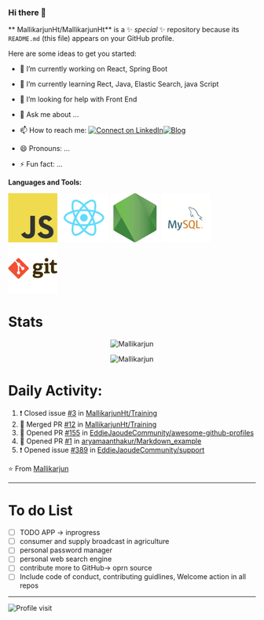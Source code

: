 ### Hi there 👋


** MallikarjunHt/MallikarjunHt** is a ✨ _special_ ✨ repository because its `README.md` (this file) appears on your GitHub profile.

Here are some ideas to get you started:

- 🔭 I’m currently working on React, Spring Boot
- 🌱 I’m currently learning Rect, Java, Elastic Search, java Script
- 🤔 I’m looking for help with Front End 
- 💬 Ask me about ...
- 📫 How to reach me: [![Connect on LinkedIn](https://img.shields.io/badge/--linkedin?label=LinkedIn&logo=LinkedIn&style=social)](https://www.linkedin.com/in/mallikarjunht)[![Blog](https://img.shields.io/badge/--blog?label=Blog&logo=Blogger&style=social)](https://csitexp.blogspot.com/)

- 😄 Pronouns: ...
- ⚡ Fun fact: ...

**Languages and Tools:**  

<code><img height="100" src="https://raw.githubusercontent.com/github/explore/80688e429a7d4ef2fca1e82350fe8e3517d3494d/topics/javascript/javascript.png"></code>
<code><img height="100" src="https://raw.githubusercontent.com/github/explore/80688e429a7d4ef2fca1e82350fe8e3517d3494d/topics/react/react.png"></code>
<code><img height="100" src="https://raw.githubusercontent.com/github/explore/80688e429a7d4ef2fca1e82350fe8e3517d3494d/topics/nodejs/nodejs.png"></code>
<code><img height="100" src="https://raw.githubusercontent.com/github/explore/80688e429a7d4ef2fca1e82350fe8e3517d3494d/topics/mysql/mysql.png"></code>
<code><img height="100" src="https://raw.githubusercontent.com/github/explore/80688e429a7d4ef2fca1e82350fe8e3517d3494d/topics/git/git.png"></code>  
# Stats
<p align="center"> <img src="https://github-readme-stats.vercel.app/api?username=MallikarjunHt&show_icons=true&count_private=true&theme=radical" alt="Mallikarjun" /></p>  
<p align="center"> <img src="https://github-readme-stats.vercel.app/api/top-langs/?username=MallikarjunHt&theme=tokyonight&langs_count=10&layout=compact" alt="Mallikarjun" /></p>  
  
# **Daily Activity:**  

<!--START_SECTION:activity-->
1. ❗️ Closed issue [#3](https://github.com/MallikarjunHt/Training/issues/3) in [MallikarjunHt/Training](https://github.com/MallikarjunHt/Training)
2. 🎉 Merged PR [#12](https://github.com/MallikarjunHt/Training/pull/12) in [MallikarjunHt/Training](https://github.com/MallikarjunHt/Training)
3. 💪 Opened PR [#155](https://github.com/EddieJaoudeCommunity/awesome-github-profiles/pull/155) in [EddieJaoudeCommunity/awesome-github-profiles](https://github.com/EddieJaoudeCommunity/awesome-github-profiles)
4. 💪 Opened PR [#1](https://github.com/aryamaanthakur/Markdown_example/pull/1) in [aryamaanthakur/Markdown_example](https://github.com/aryamaanthakur/Markdown_example)
5. ❗️ Opened issue [#389](https://github.com/EddieJaoudeCommunity/support/issues/389) in [EddieJaoudeCommunity/support](https://github.com/EddieJaoudeCommunity/support)
<!--END_SECTION:activity-->

⭐️ From [Mallikarjun](https://github.com/MallikarjunHt) 
  
***
# To do List
- [ ] TODO APP -> inprogress
- [ ] consumer and supply broadcast in agriculture  
- [ ] personal password manager  
- [ ] personal web search engine  
- [ ] contribute more to GitHub-> oprn source  
- [ ] Include code of conduct, contributing guidlines, Welcome action in all repos
***
![Profile visit](https://profile-counter.glitch.me/MallikarjunHt/count.svg)

